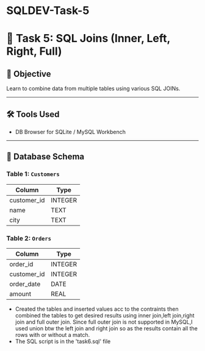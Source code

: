 # SQLDEV-Task-5
# 📘 Task 5: SQL Joins (Inner, Left, Right, Full)

## 🎯 Objective
Learn to combine data from multiple tables using various SQL JOINs.

---

## 🛠️ Tools Used
- DB Browser for SQLite / MySQL Workbench

---

## 🧱 Database Schema

### Table 1: `Customers`
| Column       | Type    |
|--------------|---------|
| customer_id  | INTEGER |
| name         | TEXT    |
| city         | TEXT    |

### Table 2: `Orders`
| Column       | Type    |
|--------------|---------|
| order_id     | INTEGER |
| customer_id  | INTEGER |
| order_date   | DATE    |
| amount       | REAL    |

- Created the tables and inserted values acc to the contraints then combined the tables to get desired results using inner join,left join,right join and full outer join.
  Since full outer join is not supported in MySQL,I used union btw the left join and right join so as the results contain all the rows with or without a match.
- The SQL script is in the 'task6.sql' file
